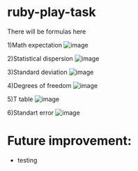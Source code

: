 # ruby-play-task
There will be formulas here

1)Math expectation ![image](https://user-images.githubusercontent.com/22567520/196106115-72b455c7-c283-47ea-ace6-6bfc7f886738.png)

2)Statistical dispersion ![image](https://user-images.githubusercontent.com/22567520/196106287-9c783adc-bd0b-4cec-a136-d43eb7d7cbc0.png)

3)Standard deviation ![image](https://user-images.githubusercontent.com/22567520/196106673-0ad95d37-9f70-4e97-a702-54dd3a0e482f.png)

4)Degrees of freedom ![image](https://user-images.githubusercontent.com/22567520/196106970-47fb86ea-836c-4ae2-99aa-541023460110.png)

5)T table ![image](https://user-images.githubusercontent.com/22567520/196107153-06400396-665a-44cf-a95d-a610ba22234e.png)

6)Standart error ![image](https://user-images.githubusercontent.com/22567520/196107090-60131286-62b9-433c-b8a8-83f689d15fea.png)



# Future improvement:
- testing
